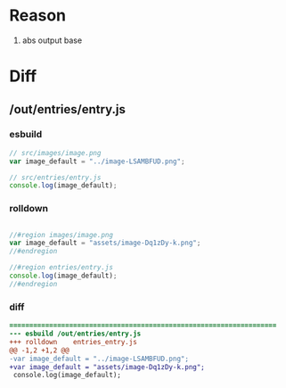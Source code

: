 # Reason
1. abs output base
# Diff
## /out/entries/entry.js
### esbuild
```js
// src/images/image.png
var image_default = "../image-LSAMBFUD.png";

// src/entries/entry.js
console.log(image_default);
```
### rolldown
```js

//#region images/image.png
var image_default = "assets/image-Dq1zDy-k.png";
//#endregion

//#region entries/entry.js
console.log(image_default);
//#endregion

```
### diff
```diff
===================================================================
--- esbuild	/out/entries/entry.js
+++ rolldown	entries_entry.js
@@ -1,2 +1,2 @@
-var image_default = "../image-LSAMBFUD.png";
+var image_default = "assets/image-Dq1zDy-k.png";
 console.log(image_default);

```